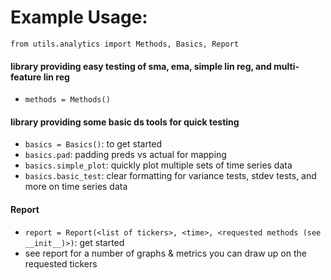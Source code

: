 # Example Usage:
`from utils.analytics import Methods, Basics, Report`

#### library providing easy testing of sma, ema, simple lin reg, and multi-feature lin reg
- `methods = Methods()`

#### library providing some basic ds tools for quick testing
- `basics = Basics()`: to get started
- `basics.pad`: padding preds vs actual for mapping
- `basics.simple_plot`: quickly plot multiple sets of time series data
- `basics.basic_test`: clear formatting for variance tests, stdev tests, and more on time series data

#### Report
- `report = Report(<list of tickers>, <time>, <requested methods (see __init__)>)`: get started
- see report for a number of graphs & metrics you can draw up on the requested tickers
